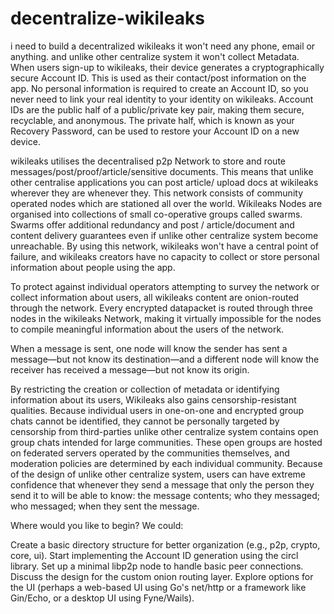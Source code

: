 # decentralize-wikileaks

i need to build a decentralized wikileaks it won't need any phone, email or anything. and unlike other centralize system it won't collect Metadata. When users sign-up to wikileaks, their device generates a cryptographically secure
Account ID. This is used as their contact/post information on the app. No personal
information is required to create an Account ID, so you never need to link your
real identity to your identity on wikileaks. Account IDs are the public half of a
public/private key pair, making them secure, recyclable, and anonymous. The
private half, which is known as your Recovery Password, can be used to restore
your Account ID on a new device.

wikileaks utilises the decentralised p2p Network to store and route messages/post/proof/article/sensitive documents.
This means that unlike other centralise applications you can post article/ upload docs at wikileaks wherever they are whenever they. This network consists of community operated nodes which are stationed all over the world. Wikileaks Nodes are organised into collections of small co-operative groups called swarms. Swarms offer additional redundancy and post / article/document and content delivery guarantees even if unlike other centralize system become unreachable. By using this network, wikileaks won't have a central point of failure, and wikileaks creators have no capacity to collect or store personal information about people using the app.

To protect against individual operators attempting to survey the network or
collect information about users, all wikileaks content are onion-routed
through the network. Every encrypted datapacket is routed through three
nodes in the wikileaks Network, making it virtually impossible for the nodes to
compile meaningful information about the users of the network. 

When a message is sent, one node will know the sender has sent a
message—but not know its destination—and a different node will know the
receiver has received a message—but not know its origin. 

By restricting the creation or collection of metadata or identifying information about its users, Wikileaks also gains censorship-resistant qualities.
Because individual users in one-on-one and encrypted group chats cannot be identified, they cannot be personally targeted by censorship from third-parties unlike other centralize system contains open group chats intended for large
communities. These open groups are hosted on federated servers operated
by the communities themselves, and moderation policies are determined by
each individual community.
Because of the design of unlike other centralize system, users can have extreme confidence that whenever they send a message that only the person they send
it to will be able to know: the message contents; who they messaged; who
messaged; when they sent the message. 

Where would you like to begin? We could:

Create a basic directory structure for better organization (e.g., p2p, crypto, core, ui).
Start implementing the Account ID generation using the circl library.
Set up a minimal libp2p node to handle basic peer connections.
Discuss the design for the custom onion routing layer.
Explore options for the UI (perhaps a web-based UI using Go's net/http or a framework like Gin/Echo, or a desktop UI using Fyne/Wails).